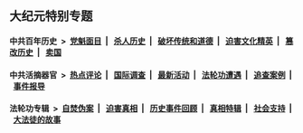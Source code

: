 ## 大纪元特别专题

#### 中共百年历史 &nbsp;>&nbsp; [党魁面目](indexes/nf1176107/README.md?07220430) &nbsp;| &nbsp; [杀人历史](indexes/nf1176106/README.md?07220430) &nbsp;| &nbsp; [破坏传统和道德](indexes/nf1176106/README.md?07220430) &nbsp;| &nbsp; [迫害文化精英](indexes/nf1176111/README.md?07220430) &nbsp;| &nbsp; [篡改历史](indexes/nf1176115/README.md?07220430) &nbsp;| &nbsp; [卖国](indexes/nf1176117/README.md?07220430) 

#### 中共活摘器官 &nbsp;>&nbsp; [热点评论](indexes/nf5879/README.md?07220430) &nbsp;| &nbsp; [国际调查](indexes/nf5947/README.md?07220430) &nbsp;| &nbsp; [最新活动](indexes/nf5883/README.md?07220430) &nbsp;| &nbsp; [法轮功遭遇](indexes/nf5881/README.md?07220430) &nbsp;| &nbsp; [追查案例](indexes/nf5880/README.md?07220430) &nbsp;| &nbsp; [事件报导](indexes/nf5877/README.md?07220430) 

#### 法轮功专辑 &nbsp;>&nbsp; [自焚伪案](indexes/nf5562/README.md?07220430) &nbsp;| &nbsp; [迫害真相](indexes/nf4379/README.md?07220430) &nbsp;| &nbsp; [历史事件回顾](indexes/nf5793/README.md?07220430) &nbsp;| &nbsp; [真相特辑](indexes/nf4389/README.md?07220430) &nbsp;| &nbsp; [社会支持](indexes/nf4386/README.md?07220430) &nbsp;| &nbsp; [大法徒的故事](indexes/nf1147481/README.md?07220430) 
